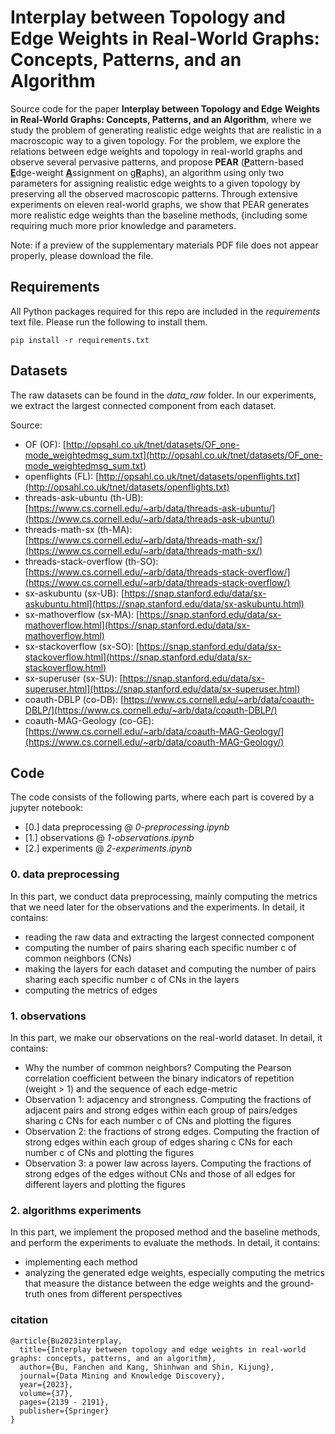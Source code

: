 # Interplay between Topology and Edge Weights in Real-World Graphs: Concepts, Patterns, and an Algorithm

Source code for the paper **Interplay between Topology and Edge Weights in Real-World Graphs: Concepts, Patterns, and an Algorithm**, 
where we study the problem of generating realistic edge weights that are realistic in a macroscopic way to a given topology. 
For the problem, we explore the relations between edge weights and topology in real-world graphs and observe several pervasive patterns,
and propose **PEAR** (<ins><strong>P</strong></ins>attern-based <ins><strong>E</strong></ins>dge-weight <ins><strong>A</strong></ins>ssignment on g<ins><strong>R</strong></ins>aphs),
an algorithm using only two parameters for assigning realistic edge weights to a given topology by preserving all the observed macroscopic patterns.
Through extensive experiments on eleven real-world graphs, we show that PEAR generates more realistic edge weights than the baseline methods, {including some requiring much more prior knowledge and parameters.

Note: if a preview of the supplementary materials PDF file does not appear properly, please download the file.

## Requirements
All Python packages required for this repo are included in the *requirements* text file. 
Please run the following to install them.

    pip install -r requirements.txt
 

## Datasets

The raw datasets can be found in the *data_raw* folder.
In our experiments, we extract the largest connected component from each dataset.

Source:

- OF (OF): [http://opsahl.co.uk/tnet/datasets/OF_one-mode_weightedmsg_sum.txt](http://opsahl.co.uk/tnet/datasets/OF_one-mode_weightedmsg_sum.txt)
- openflights (FL): [http://opsahl.co.uk/tnet/datasets/openflights.txt](http://opsahl.co.uk/tnet/datasets/openflights.txt)
- threads-ask-ubuntu (th-UB): [https://www.cs.cornell.edu/~arb/data/threads-ask-ubuntu/](https://www.cs.cornell.edu/~arb/data/threads-ask-ubuntu/)
- threads-math-sx (th-MA): [https://www.cs.cornell.edu/~arb/data/threads-math-sx/](https://www.cs.cornell.edu/~arb/data/threads-math-sx/)
- threads-stack-overflow (th-SO): [https://www.cs.cornell.edu/~arb/data/threads-stack-overflow/](https://www.cs.cornell.edu/~arb/data/threads-stack-overflow/)
- sx-askubuntu (sx-UB): [https://snap.stanford.edu/data/sx-askubuntu.html](https://snap.stanford.edu/data/sx-askubuntu.html)
- sx-mathoverflow (sx-MA): [https://snap.stanford.edu/data/sx-mathoverflow.html](https://snap.stanford.edu/data/sx-mathoverflow.html)
- sx-stackoverflow (sx-SO): [https://snap.stanford.edu/data/sx-stackoverflow.html](https://snap.stanford.edu/data/sx-stackoverflow.html)
- sx-superuser (sx-SU): [https://snap.stanford.edu/data/sx-superuser.html](https://snap.stanford.edu/data/sx-superuser.html)
- coauth-DBLP (co-DB): [https://www.cs.cornell.edu/~arb/data/coauth-DBLP/](https://www.cs.cornell.edu/~arb/data/coauth-DBLP/)
- coauth-MAG-Geology (co-GE): [https://www.cs.cornell.edu/~arb/data/coauth-MAG-Geology/](https://www.cs.cornell.edu/~arb/data/coauth-MAG-Geology/) 

## Code

The code consists of the following parts, where each part is covered by a jupyter notebook: 

- [0.] data preprocessing @ *0-preprocessing.ipynb*
- [1.] observations @ *1-observations.ipynb* 
- [2.] experiments @ *2-experiments.ipynb*
 

### 0. data preprocessing
In this part, we conduct data preprocessing, mainly computing the metrics that we need later for the observations and the experiments.
In detail, it contains:

- reading the raw data and extracting the largest connected component
- computing the number of pairs sharing each specific number c of common neighbors (CNs)
- making the layers for each dataset and computing the number of pairs sharing each specific number c of CNs in the layers
- computing the metrics of edges


### 1. observations
In this part, we make our observations on the real-world dataset.
In detail, it contains:

- Why the number of common neighbors? Computing the Pearson correlation coefficient between the binary indicators of repetition (weight > 1) and the sequence of each edge-metric 
- Observation 1: adjacency and strongness. Computing the fractions of adjacent pairs and strong edges within each group of pairs/edges sharing c CNs for each number c of CNs and plotting the figures
- Observation 2: the fractions of strong edges. Computing the fraction of strong edges within each group of edges sharing c CNs for each number c of CNs and plotting the figures
- Observation 3: a power law across layers. Computing the fractions of strong edges of the edges without CNs and those of all edges for different layers and plotting the figures

### 2. algorithms experiments
In this part, we implement the proposed method and the baseline methods,
and perform the experiments to evaluate the methods. 
In detail, it contains:

- implementing each method
- analyzing the generated edge weights, especially computing the metrics that measure the distance between the edge weights and the ground-truth ones from different perspectives

### citation

    @article{Bu2023interplay,
      title={Interplay between topology and edge weights in real-world graphs: concepts, patterns, and an algorithm},
      author={Bu, Fanchen and Kang, Shinhwan and Shin, Kijung},
      journal={Data Mining and Knowledge Discovery},
      year={2023},
      volume={37},
      pages={2139 - 2191},
      publisher={Springer}
    }

